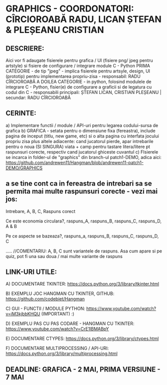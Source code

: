 # GRAPHICS - COORDONATORI: CÎRCIOROABĂ RADU, LICAN ȘTEFAN & PLEȘEANU CRISTIAN

## DESCRIERE:
Aici vor fi adaugate fisierele pentru grafica / UI (fisiere png/ jpeg pentru artstyle) si fisiere de configurare / integrare module C - Python
PRIMA CATEGORIE - de tip "jpeg" - implica fisierele pentru artsyle, design, UI (prototip) pentru implementarea propriu-zisa - responsabil: RADU CÎRCIOROABĂ
A DOILEA CATEGORIE - in python, folosind modulele de integrare C - Python, fisier(e) de configurare a graficii si de legatura cu codul din C - responsabili principali: ȘTEFAN LICAN, CRISTIAN PLEȘEANU | secundar: RADU CÎRCIOROABĂ

## CERINTE: 
a) Implementare functii / module / API-uri pentru legarea codului-sursa de grafica
b) GRAFICA - setata pentru o dimensiune fixa (fereastra), include pagina de inceput (titlu, new game, etc) si o alta pagina cu interfata jocului propriu zisa plus altele adiacente: cand jucatorul pierde, apar intrebarile pentru o noua (SI SINGURA) viata + camp pentru tastare litera/litere pt raspunsuri corecte, respectiv cand jucatorul ghiceste cuvantul
c) FIsierele se incarca in folder-ul de "graphics" din branch-ul patch1-DEMO, adica aici: https://github.com/andrewen11/Hangman/blob/andrewen11-patch1-DEMO/GRAPHICS

## a se tine cont ca in fereastra de intrebari sa se permita mai multe raspunsuri corecte - vezi mai jos:
Intrebare, A, B, C, Raspuns corect

Ce este economia circulara?, raspuns_A, raspuns_B, raspuns_C, raspuns_D, A & B

Pe ce aspecte se bazeaza?, raspuns_a, raspuns_B, raspuns_C, raspuns_D, C

.....
//COMENTARIU: A, B, C sunt variantele de raspuns. Asa cum apare si pe quiz, pot fi una sau doua / mai multe variante de raspuns


## LINK-URI UTILE:
 A) DOCUMENTARE TKINTER: https://docs.python.org/3/library/tkinter.html

 B) EXEMPLU JOC HANGMAN CU TKINTER, GITHUB: https://github.com/codebiet/Hangman

 C) GUI - FUNCTII / MODULE PYTHON: https://www.youtube.com/watch?v=iM3kjbbKHQU (IMPORTANT) :)

 D) EXEMPLU PAS CU PAS CODARE - HANGMAN CU TKINTER: https://www.youtube.com/watch?v=CrE1lBMABpY

 E) DOCUMENTARE CTYPES: https://docs.python.org/3/library/ctypes.html

 F) DOCUMENTARE MULTIPROCESSING / API-URI: https://docs.python.org/3/library/multiprocessing.html

 ## DEADLINE: GRAFICA - 2 MAI, PRIMA VERSIUNE - 7 MAI
